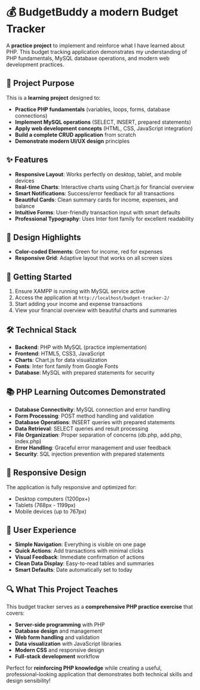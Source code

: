 # 💰 BudgetBuddy a modern Budget Tracker

A **practice project** to implement and reinforce what I have learned about PHP. This budget tracking application demonstrates my understanding of PHP fundamentals, MySQL database operations, and modern web development practices.

## 🎯 **Project Purpose**

This is a **learning project** designed to:
- **Practice PHP fundamentals** (variables, loops, forms, database connections)
- **Implement MySQL operations** (SELECT, INSERT, prepared statements)
- **Apply web development concepts** (HTML, CSS, JavaScript integration)
- **Build a complete CRUD application** from scratch
- **Demonstrate modern UI/UX design** principles

## ✨ Features

- **Responsive Layout**: Works perfectly on desktop, tablet, and mobile devices
- **Real-time Charts**: Interactive charts using Chart.js for financial overview
- **Smart Notifications**: Success/error feedback for all transactions
- **Beautiful Cards**: Clean summary cards for income, expenses, and balance
- **Intuitive Forms**: User-friendly transaction input with smart defaults
- **Professional Typography**: Uses Inter font family for excellent readability

## 🎨 Design Highlights

- **Color-coded Elements**: Green for income, red for expenses
- **Responsive Grid**: Adaptive layout that works on all screen sizes

## 🚀 Getting Started

1. Ensure XAMPP is running with MySQL service active
2. Access the application at `http://localhost/budget-tracker-2/`
3. Start adding your income and expense transactions
4. View your financial overview with beautiful charts and summaries

## 🛠️ Technical Stack

- **Backend**: PHP with MySQL (practice implementation)
- **Frontend**: HTML5, CSS3, JavaScript
- **Charts**: Chart.js for data visualization
- **Fonts**: Inter font family from Google Fonts
- **Database**: MySQL with prepared statements for security

## 📚 **PHP Learning Outcomes Demonstrated**

- **Database Connectivity**: MySQL connection and error handling
- **Form Processing**: POST method handling and validation
- **Database Operations**: INSERT queries with prepared statements
- **Data Retrieval**: SELECT queries and result processing
- **File Organization**: Proper separation of concerns (db.php, add.php, index.php)
- **Error Handling**: Graceful error management and user feedback
- **Security**: SQL injection prevention with prepared statements

## 📱 Responsive Design

The application is fully responsive and optimized for:
- Desktop computers (1200px+)
- Tablets (768px - 1199px)
- Mobile devices (up to 767px)

## 🎯 User Experience

- **Simple Navigation**: Everything is visible on one page
- **Quick Actions**: Add transactions with minimal clicks
- **Visual Feedback**: Immediate confirmation of actions
- **Clean Data Display**: Easy-to-read tables and summaries
- **Smart Defaults**: Date automatically set to today

## 🔍 **What This Project Teaches**

This budget tracker serves as a **comprehensive PHP practice exercise** that covers:
- **Server-side programming** with PHP
- **Database design** and management
- **Web form handling** and validation
- **Data visualization** with JavaScript libraries
- **Modern CSS** and responsive design
- **Full-stack development** workflow

Perfect for **reinforcing PHP knowledge** while creating a useful, professional-looking application that demonstrates both technical skills and design sensibility!